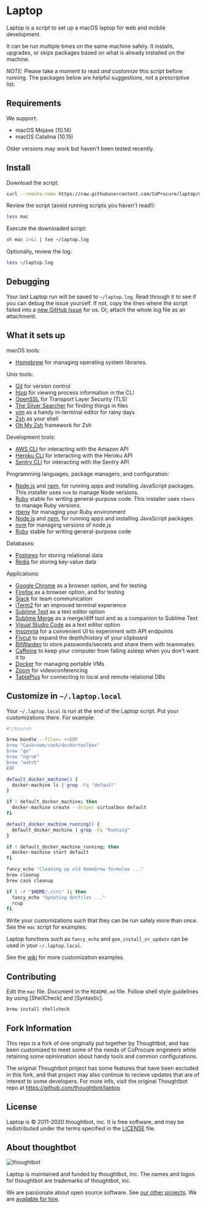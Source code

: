Laptop
======

Laptop is a script to set up a macOS laptop for web and mobile development.

It can be run multiple times on the same machine safely.
It installs, upgrades, or skips packages based on what is already installed on the machine.

*NOTE*: Please take a moment to read *and customize* this script before running. The packages below are helpful suggestions, not a prescriptive list.

Requirements
------------

We support:

* macOS Mojave (10.14)
* macOS Catalina (10.15)

Older versions may work but haven't been tested recently.

Install
-------

Download the script:

```sh
curl --remote-name https://raw.githubusercontent.com/CoProcure/laptop/master/mac
```

Review the script (avoid running scripts you haven't read!):

```sh
less mac
```

Execute the downloaded script:

```sh
sh mac 2>&1 | tee ~/laptop.log
```

Optionally, review the log:

```sh
less ~/laptop.log
```

Debugging
---------

Your last Laptop run will be saved to `~/laptop.log`.
Read through it to see if you can debug the issue yourself.
If not, copy the lines where the script failed into a
[new GitHub Issue](https://github.com/thoughtbot/laptop/issues/new) for us.
Or, attach the whole log file as an attachment.

What it sets up
---------------

macOS tools:

* [Homebrew] for managing operating system libraries.

[Homebrew]: http://brew.sh/

Unix tools:

* [Git] for version control
* [htop] for viewing process information in the CLI
* [OpenSSL] for Transport Layer Security (TLS)
* [The Silver Searcher] for finding things in files
* [vim] as a handy in-terminal editor for rainy days
* [Zsh] as your shell
* [Oh My Zsh] framework for Zsh

[Git]: https://git-scm.com/
[htop]: https://hisham.hm/htop/
[OpenSSL]: https://www.openssl.org/
[The Silver Searcher]: https://github.com/ggreer/the_silver_searcher
[vim]: https://www.vim.org/
[Zsh]: http://www.zsh.org/

Development tools:

* [AWS CLI] for interacting with the Amazon API
* [Heroku CLI] for interacting with the Heroku API
* [Sentry CLI] for interacting with the Sentry API

[AWS CLI]: https://aws.amazon.com/cli/
[Heroku CLI]: https://devcenter.heroku.com/articles/heroku-cli
[Sentry CLI]: https://github.com/getsentry/sentry-cli
[Oh My Zsh]: https://ohmyz.sh/

Programming languages, package managers, and configuration:

* [Node.js] and [npm], for running apps and installing JavaScript packages. This installer uses `nvm` to manage Node versions.
* [Ruby] stable for writing general-purpose code. This installer uses `rbenv` to manage Ruby versions.
* [rbenv] for managing your Ruby environment
* [Node.js] and [npm], for running apps and installing JavaScript packages
* [nvm] for managing versions of node.js
* [Ruby] stable for writing general-purpose code

[Node.js]: http://nodejs.org/
[npm]: https://www.npmjs.org/
[nvm]: https://github.com/nvm-sh/nvm
[Ruby]: https://www.ruby-lang.org/en/
[rbenv]: https://github.com/rbenv/rbenv


Databases:

* [Postgres] for storing relational data
* [Redis] for storing key-value data

[Postgres]: http://www.postgresql.org/
[Redis]: http://redis.io/

Applications:

* [Google Chrome] as a browser option, and for testing
* [Firefox] as a browser option, and for testing
* [Slack] for team communication
* [iTerm2] for an improved terminal experience
* [Sublime Text] as a text editor option
* [Sublime Merge] as a merge/diff tool and as a companion to Sublime Text
* [Visual Studio Code] as a text editor option
* [Insomnia] for a convenient UI to experiment with API endpoints
* [Flycut] to expand the depth/history of your clipboard
* [BitWarden] to store passwords/secrets and share them with teammates
* [Caffeine] to keep your computer from falling asleep when you don't want it to
* [Docker] for managing portable VMs
* [Zoom] for videoconferencing
* [TablePlus] for connecting to local and remote relational DBs

[Google Chrome]: https://www.google.com/chrome/
[Firefox]: https://www.mozilla.org/en-US/firefox/new/
[Slack]: https://slack.com/
[iTerm2]: https://www.iterm2.com/
[Sublime Text]: https://www.sublimetext.com/
[Sublime Merge]: https://www.sublimemerge.com/
[Visual Studio Code]: https://code.visualstudio.com/
[Insomnia]: https://insomnia.rest/
[Flycut]: https://github.com/TermiT/flycut
[BitWarden]: https://bitwarden.com/
[Caffeine]: http://lightheadsw.com/caffeine/
[Docker]: https://www.docker.com/
[Zoom]: https://zoom.us/
[TablePlus]: https://tableplus.com/

Customize in `~/.laptop.local`
------------------------------

Your `~/.laptop.local` is run at the end of the Laptop script.
Put your customizations there.
For example:

```sh
#!/bin/sh

brew bundle --file=- <<EOF
brew "Caskroom/cask/dockertoolbox"
brew "go"
brew "ngrok"
brew "watch"
EOF

default_docker_machine() {
  docker-machine ls | grep -Fq "default"
}

if ! default_docker_machine; then
  docker-machine create --driver virtualbox default
fi

default_docker_machine_running() {
  default_docker_machine | grep -Fq "Running"
}

if ! default_docker_machine_running; then
  docker-machine start default
fi

fancy_echo "Cleaning up old Homebrew formulae ..."
brew cleanup
brew cask cleanup

if [ -r "$HOME/.rcrc" ]; then
  fancy_echo "Updating dotfiles ..."
  rcup
fi
```

Write your customizations such that they can be run safely more than once.
See the `mac` script for examples.

Laptop functions such as `fancy_echo` and
`gem_install_or_update`
can be used in your `~/.laptop.local`.

See the [wiki](https://github.com/thoughtbot/laptop/wiki)
for more customization examples.

Contributing
------------

Edit the `mac` file.
Document in the `README.md` file.
Follow shell style guidelines by using [ShellCheck] and [Syntastic].

```sh
brew install shellcheck
```

Fork Information
----------------

This repo is a fork of one originally put together by Thoughtbot, and has been customized to meet some of the needs of CoProcure engineers while retaining some opinionation about handy tools and common configurations.

The original Thoughtbot project has some features that have been excluded in this fork, and that project may also continue to recieve updates that are of interest to some developers. For more info, visit the original Thoughtbot repo at https://github.com/thoughtbot/laptop


License
-------

Laptop is © 2011-2020 thoughtbot, inc.
It is free software,
and may be redistributed under the terms specified in the [LICENSE] file.

[LICENSE]: LICENSE

About thoughtbot
----------------

![thoughtbot](https://thoughtbot.com/brand_assets/93:44.svg)

Laptop is maintained and funded by thoughtbot, inc.
The names and logos for thoughtbot are trademarks of thoughtbot, inc.

We are passionate about open source software.
See [our other projects][community].
We are [available for hire][hire].

[community]: https://thoughtbot.com/community?utm_source=github
[hire]: https://thoughtbot.com?utm_source=github
